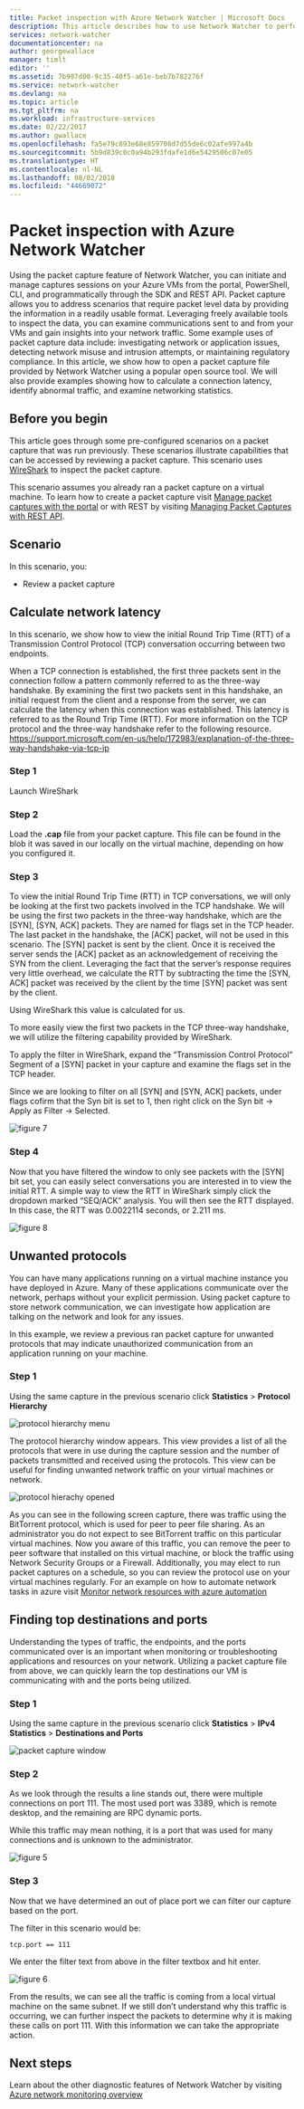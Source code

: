 ```yaml
---
title: Packet inspection with Azure Network Watcher | Microsoft Docs
description: This article describes how to use Network Watcher to perform deep packet inspection collected from a VM
services: network-watcher
documentationcenter: na
author: georgewallace
manager: timlt
editor: ''
ms.assetid: 7b907d00-9c35-40f5-a61e-beb7b782276f
ms.service: network-watcher
ms.devlang: na
ms.topic: article
ms.tgt_pltfrm: na
ms.workload: infrastructure-services
ms.date: 02/22/2017
ms.author: gwallace
ms.openlocfilehash: fa5e79c893e68e859708d7d55de6c02afe997a4b
ms.sourcegitcommit: 5b9d839c0c0a94b293fdafe1d6e5429506c07e05
ms.translationtype: HT
ms.contentlocale: nl-NL
ms.lasthandoff: 08/02/2018
ms.locfileid: "44669072"
---
```

# <a name="packet-inspection-with-azure-network-watcher"></a>Packet inspection with Azure Network Watcher

Using the packet capture feature of Network Watcher, you can initiate and manage captures sessions on your Azure VMs from the portal, PowerShell, CLI, and programmatically through the SDK and REST API. Packet capture allows you to address scenarios that require packet level data by providing the information in a readily usable format. Leveraging freely available tools to inspect the data, you can examine communications sent to and from your VMs and gain insights into your network traffic. Some example uses of packet capture data include: investigating network or application issues, detecting network misuse and intrusion attempts, or maintaining regulatory compliance. In this article, we show how to open a packet capture file provided by Network Watcher using a popular open source tool. We will also provide examples showing how to calculate a connection latency, identify abnormal traffic, and examine networking statistics.

## <a name="before-you-begin"></a>Before you begin

This article goes through some pre-configured scenarios on a packet capture that was run previously. These scenarios illustrate capabilities that can be accessed by reviewing a packet capture. This scenario uses [WireShark](https://www.wireshark.org/) to inspect the packet capture.

This scenario assumes you already ran a packet capture on a virtual machine. To learn how to create a packet capture visit [Manage packet captures with the portal](network-watcher-packet-capture-manage-portal.md) or with REST by visiting [Managing Packet Captures with REST API](network-watcher-packet-capture-manage-rest.md).

## <a name="scenario"></a>Scenario

In this scenario, you:

* Review a packet capture

## <a name="calculate-network-latency"></a>Calculate network latency

In this scenario, we show how to view the initial Round Trip Time (RTT) of a Transmission Control Protocol (TCP) conversation occurring between two endpoints.

When a TCP connection is established, the first three packets sent in the connection follow a pattern commonly referred to as the three-way handshake. By examining the first two packets sent in this handshake, an initial request from the client and a response from the server, we can calculate the latency when this connection was established. This latency is referred to as the Round Trip Time (RTT). For more information on the TCP protocol and the three-way handshake refer to the following resource. https://support.microsoft.com/en-us/help/172983/explanation-of-the-three-way-handshake-via-tcp-ip

### <a name="step-1"></a>Step 1

Launch WireShark

### <a name="step-2"></a>Step 2

Load the **.cap** file from your packet capture. This file can be found in the blob it was saved in our locally on the virtual machine, depending on how you configured it.

### <a name="step-3"></a>Step 3

To view the initial Round Trip Time (RTT) in TCP conversations, we will only be looking at the first two packets involved in the TCP handshake. We will be using the first two packets in the three-way handshake, which are the [SYN], [SYN, ACK] packets. They are named for flags set in the TCP header. The last packet in the handshake, the [ACK] packet, will not be used in this scenario. The [SYN] packet is sent by the client. Once it is received the server sends the [ACK] packet as an acknowledgement of receiving the SYN from the client. Leveraging the fact that the server’s response requires very little overhead, we calculate the RTT by subtracting the time the [SYN, ACK] packet was received by the client by the time [SYN] packet was sent by the client.

Using WireShark this value is calculated for us.

To more easily view the first two packets in the TCP three-way handshake, we will utilize the filtering capability provided by WireShark.

To apply the filter in WireShark, expand the “Transmission Control Protocol” Segment of a [SYN] packet in your capture and examine the flags set in the TCP header.

Since we are looking to filter on all [SYN] and [SYN, ACK] packets, under flags cofirm that the Syn bit is set to 1, then right click on the Syn bit -> Apply as Filter -> Selected.

![figure 7][7]

### <a name="step-4"></a>Step 4

Now that you have filtered the window to only see packets with the [SYN] bit set, you can easily select conversations you are interested in to view the initial RTT. A simple way to view the RTT in WireShark simply click the dropdown marked “SEQ/ACK” analysis. You will then see the RTT displayed. In this case, the RTT was 0.0022114 seconds, or 2.211 ms.

![figure 8][8]

## <a name="unwanted-protocols"></a>Unwanted protocols

You can have many applications running on a virtual machine instance you have deployed in Azure. Many of these applications communicate over the network, perhaps without your explicit permission. Using packet capture to store network communication, we can investigate how application are talking on the network and look for any issues.

In this example, we review a previous ran packet capture for unwanted protocols that may indicate unauthorized communication from an application running on your machine.

### <a name="step-1"></a>Step 1

Using the same capture in the previous scenario click **Statistics** > **Protocol Hierarchy**

![protocol hierarchy menu][2]

The protocol hierarchy window appears. This view provides a list of all the protocols that were in use during the capture session and the number of packets transmitted and received using the protocols. This view can be useful for finding unwanted network traffic on your virtual machines or network.

![protocol hierachy opened][3]

As you can see in the following screen capture, there was traffic using the BitTorrent protocol, which is used for peer to peer file sharing. As an administrator you do not expect to see BitTorrent traffic on this particular virtual machines. Now you aware of this traffic, you can remove the peer to peer software that installed on this virtual machine, or block the traffic using Network Security Groups or a Firewall. Additionally, you may elect to run packet captures on a schedule, so you can review the protocol use on your virtual machines regularly. For an example on how to automate network tasks in azure visit [Monitor network resources with azure automation](network-watcher-monitor-with-azure-automation.md)

## <a name="finding-top-destinations-and-ports"></a>Finding top destinations and ports

Understanding the types of traffic, the endpoints, and the ports communicated over is an important when monitoring or troubleshooting applications and resources on your network. Utilizing a packet capture file from above, we can quickly learn the top destinations our VM is communicating with and the ports being utilized.

### <a name="step-1"></a>Step 1

Using the same capture in the previous scenario click **Statistics** > **IPv4 Statistics** > **Destinations and Ports**

![packet capture window][4]

### <a name="step-2"></a>Step 2

As we look through the results a line stands out, there were multiple connections on port 111. The most used port was 3389, which is remote desktop, and the remaining are RPC dynamic ports.

While this traffic may mean nothing, it is a port that was used for many connections and is unknown to the administrator.

![figure 5][5]

### <a name="step-3"></a>Step 3

Now that we have determined an out of place port we can filter our capture based on the port.

The filter in this scenario would be:

```
tcp.port == 111
```

We enter the filter text from above in the filter textbox and hit enter.

![figure 6][6]

From the results, we can see all the traffic is coming from a local virtual machine on the same subnet. If we still don’t understand why this traffic is occurring, we can further inspect the packets to determine why it is making these calls on port 111. With this information we can take the appropriate action.

## <a name="next-steps"></a>Next steps

Learn about the other diagnostic features of Network Watcher by visiting [Azure network monitoring overview](network-watcher-monitoring-overview.md)

[1]: https://docstestmedia1.blob.core.windows.net/azure-media/articles/network-watcher/media/network-watcher-deep-packet-inspection/figure1.png
[2]: https://docstestmedia1.blob.core.windows.net/azure-media/articles/network-watcher/media/network-watcher-deep-packet-inspection/figure2.png
[3]: https://docstestmedia1.blob.core.windows.net/azure-media/articles/network-watcher/media/network-watcher-deep-packet-inspection/figure3.png
[4]: https://docstestmedia1.blob.core.windows.net/azure-media/articles/network-watcher/media/network-watcher-deep-packet-inspection/figure4.png
[5]: https://docstestmedia1.blob.core.windows.net/azure-media/articles/network-watcher/media/network-watcher-deep-packet-inspection/figure5.png
[6]: https://docstestmedia1.blob.core.windows.net/azure-media/articles/network-watcher/media/network-watcher-deep-packet-inspection/figure6.png
[7]: https://docstestmedia1.blob.core.windows.net/azure-media/articles/network-watcher/media/network-watcher-deep-packet-inspection/figure7.png
[8]: https://docstestmedia1.blob.core.windows.net/azure-media/articles/network-watcher/media/network-watcher-deep-packet-inspection/figure8.png





















